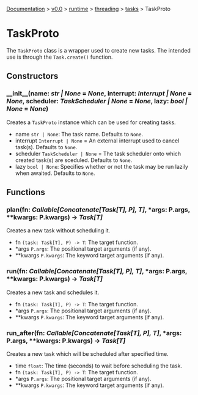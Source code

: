 [Documentation](/docs/documentation.md) >
 [v0.0](/docs/0.0/version.md) >
  [runtime](/docs/0.0/runtime/module.md) >
   [threading](/docs/0.0/runtime/threading/module.md) >
    [tasks](/docs/0.0/runtime/threading/tasks/module.md) >
     TaskProto

# TaskProto

The `TaskProto` class is a wrapper used to create new tasks. The intended use is through the `Task.create()` function.

## Constructors

### \_\_init\_\_(name: _str | None_ = _None_, interrupt: _Interrupt | None_ = _None_, scheduler: _TaskScheduler | None_ = _None_, lazy: _bool | None_ = _None_)

Creates a `TaskProto` instance which can be used for creating tasks.

- name `str | None`: The task name. Defaults to `None`.
- interrupt `Interrupt | None` = An external interrupt used to cancel task(s). Defaults to `None`.
- scheduler `TaskScheduler | None` = The task scheduler onto which created task(s) are sceduled. Defaults to `None`.
- lazy `bool | None`: Specifies whether or not the task may be run lazily when awaited. Defaults to `None`.

## Functions

### plan(fn: _Callable[Concatenate[Task[T], P], T]_, *args: P.args, **kwargs: P.kwargs) -> _Task[T]_

Creates a new task without scheduling it.

- fn `(task: Task[T], P) -> T`: The target function.
- *args `P.args`: The positional target arguments (if any).
- **kwargs `P.kwargs`: The keyword target arguments (if any).

### run(fn: _Callable[Concatenate[Task[T], P], T]_, *args: P.args, **kwargs: P.kwargs) -> _Task[T]_

Creates a new task and schedules it.

- fn `(task: Task[T], P) -> T`: The target function.
- *args `P.args`: The positional target arguments (if any).
- **kwargs `P.kwargs`: The keyword target arguments (if any).

### run_after(fn: _Callable[Concatenate[Task[T], P], T]_, *args: P.args, **kwargs: P.kwargs) -> _Task[T]_

Creates a new task which will be scheduled after specified time.

- time `float`: The time (seconds) to wait before scheduling the task.
- fn `(task: Task[T], P) -> T`: The target function.
- *args `P.args`: The positional target arguments (if any).
- **kwargs `P.kwargs`: The keyword target arguments (if any).